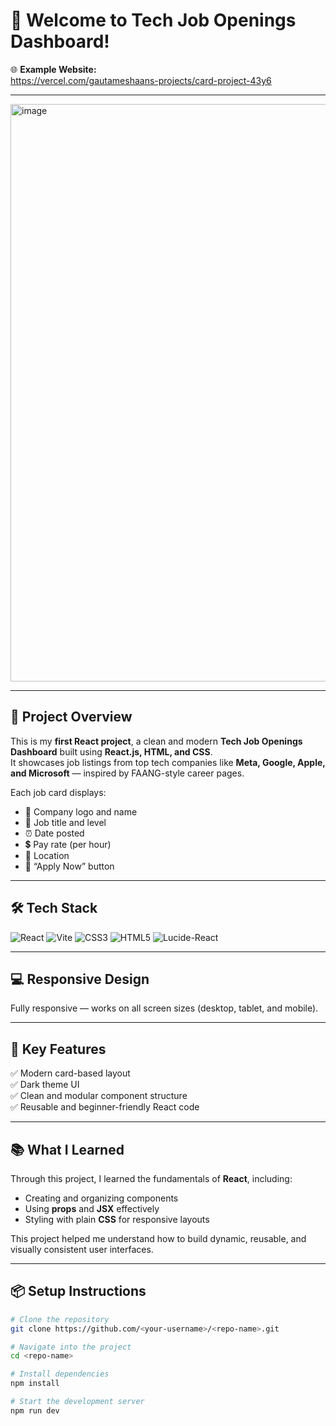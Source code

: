 # 💼 Welcome to Tech Job Openings Dashboard!

🌐 **Example Website:**  
https://vercel.com/gautameshaans-projects/card-project-43y6

---

<img width="1895" height="924" alt="image" src="https://github.com/user-attachments/assets/e9c9cc0b-1f9e-4147-9056-33ba63853df4" />


---

## 🚀 Project Overview

This is my **first React project**, a clean and modern **Tech Job Openings Dashboard** built using **React.js, HTML, and CSS**.  
It showcases job listings from top tech companies like **Meta, Google, Apple, and Microsoft** — inspired by FAANG-style career pages.

Each job card displays:
- 🏢 Company logo and name  
- 💼 Job title and level  
- ⏰ Date posted  
- 💲 Pay rate (per hour)  
- 📍 Location  
- 🔘 “Apply Now” button  

---

## 🛠️ Tech Stack

![React](https://img.shields.io/badge/React-20232A?style=for-the-badge&logo=react&logoColor=61DAFB)
![Vite](https://img.shields.io/badge/Vite-646CFF?style=for-the-badge&logo=vite&logoColor=FFD62E)
![CSS3](https://img.shields.io/badge/CSS3-1572B6?style=for-the-badge&logo=css3&logoColor=white)
![HTML5](https://img.shields.io/badge/HTML5-E34F26?style=for-the-badge&logo=html5&logoColor=white)
![Lucide-React](https://img.shields.io/badge/Lucide%20React-000000?style=for-the-badge&logo=lucide&logoColor=white)

---

## 💻 Responsive Design  
Fully responsive — works on all screen sizes (desktop, tablet, and mobile).

---

## 🎯 Key Features

✅ Modern card-based layout  
✅ Dark theme UI  
✅ Clean and modular component structure  
✅ Reusable and beginner-friendly React code  

---

## 📚 What I Learned

Through this project, I learned the fundamentals of **React**, including:
- Creating and organizing components  
- Using **props** and **JSX** effectively  
- Styling with plain **CSS** for responsive layouts  

This project helped me understand how to build dynamic, reusable, and visually consistent user interfaces.

---

## 📦 Setup Instructions

```bash
# Clone the repository
git clone https://github.com/<your-username>/<repo-name>.git

# Navigate into the project
cd <repo-name>

# Install dependencies
npm install

# Start the development server
npm run dev


